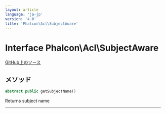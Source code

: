 ```yaml
---
layout: article
language: 'ja-jp'
version: '4.0'
title: 'Phalcon\Acl\SubjectAware'
---
```

# Interface **Phalcon\Acl\SubjectAware**

<a href="https://github.com/phalcon/cphalcon/tree/v4.0.0/phalcon/acl/subjectaware.zep" class="btn btn-default btn-sm">GitHub上のソース</a>

## メソッド

```php
abstract public getSubjectName()
```

Returns subject name

* * *
